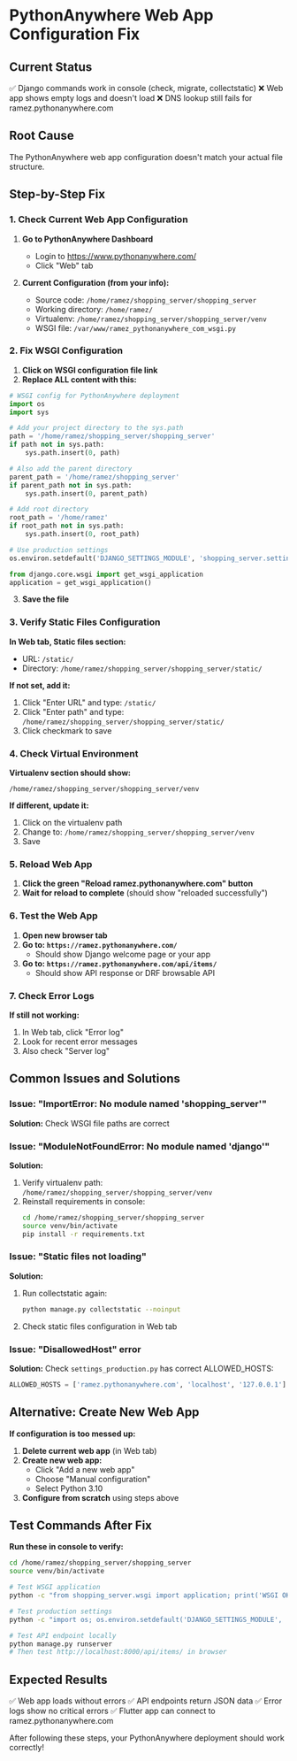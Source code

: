# PythonAnywhere Web App Configuration Fix

## Current Status
✅ Django commands work in console (check, migrate, collectstatic)
❌ Web app shows empty logs and doesn't load
❌ DNS lookup still fails for ramez.pythonanywhere.com

## Root Cause
The PythonAnywhere web app configuration doesn't match your actual file structure.

## Step-by-Step Fix

### 1. Check Current Web App Configuration

1. **Go to PythonAnywhere Dashboard**
   - Login to https://www.pythonanywhere.com/
   - Click "Web" tab

2. **Current Configuration (from your info):**
   - Source code: `/home/ramez/shopping_server/shopping_server`
   - Working directory: `/home/ramez/`
   - Virtualenv: `/home/ramez/shopping_server/shopping_server/venv`
   - WSGI file: `/var/www/ramez_pythonanywhere_com_wsgi.py`

### 2. Fix WSGI Configuration

1. **Click on WSGI configuration file link**
2. **Replace ALL content with this:**

```python
# WSGI config for PythonAnywhere deployment
import os
import sys

# Add your project directory to the sys.path
path = '/home/ramez/shopping_server/shopping_server'
if path not in sys.path:
    sys.path.insert(0, path)

# Also add the parent directory
parent_path = '/home/ramez/shopping_server'
if parent_path not in sys.path:
    sys.path.insert(0, parent_path)

# Add root directory
root_path = '/home/ramez'
if root_path not in sys.path:
    sys.path.insert(0, root_path)

# Use production settings
os.environ.setdefault('DJANGO_SETTINGS_MODULE', 'shopping_server.settings_production')

from django.core.wsgi import get_wsgi_application
application = get_wsgi_application()
```

3. **Save the file**

### 3. Verify Static Files Configuration

**In Web tab, Static files section:**
- URL: `/static/`
- Directory: `/home/ramez/shopping_server/shopping_server/static/`

**If not set, add it:**
1. Click "Enter URL" and type: `/static/`
2. Click "Enter path" and type: `/home/ramez/shopping_server/shopping_server/static/`
3. Click checkmark to save

### 4. Check Virtual Environment

**Virtualenv section should show:**
```
/home/ramez/shopping_server/shopping_server/venv
```

**If different, update it:**
1. Click on the virtualenv path
2. Change to: `/home/ramez/shopping_server/shopping_server/venv`
3. Save

### 5. Reload Web App

1. **Click the green "Reload ramez.pythonanywhere.com" button**
2. **Wait for reload to complete** (should show "reloaded successfully")

### 6. Test the Web App

1. **Open new browser tab**
2. **Go to: `https://ramez.pythonanywhere.com/`**
   - Should show Django welcome page or your app
3. **Go to: `https://ramez.pythonanywhere.com/api/items/`**
   - Should show API response or DRF browsable API

### 7. Check Error Logs

**If still not working:**
1. In Web tab, click "Error log"
2. Look for recent error messages
3. Also check "Server log"

## Common Issues and Solutions

### Issue: "ImportError: No module named 'shopping_server'"
**Solution:** Check WSGI file paths are correct

### Issue: "ModuleNotFoundError: No module named 'django'"
**Solution:** 
1. Verify virtualenv path: `/home/ramez/shopping_server/shopping_server/venv`
2. Reinstall requirements in console:
   ```bash
   cd /home/ramez/shopping_server/shopping_server
   source venv/bin/activate
   pip install -r requirements.txt
   ```

### Issue: "Static files not loading"
**Solution:** 
1. Run collectstatic again:
   ```bash
   python manage.py collectstatic --noinput
   ```
2. Check static files configuration in Web tab

### Issue: "DisallowedHost" error
**Solution:** Check `settings_production.py` has correct ALLOWED_HOSTS:
```python
ALLOWED_HOSTS = ['ramez.pythonanywhere.com', 'localhost', '127.0.0.1']
```

## Alternative: Create New Web App

**If configuration is too messed up:**

1. **Delete current web app** (in Web tab)
2. **Create new web app:**
   - Click "Add a new web app"
   - Choose "Manual configuration"
   - Select Python 3.10
3. **Configure from scratch** using steps above

## Test Commands After Fix

**Run these in console to verify:**

```bash
cd /home/ramez/shopping_server/shopping_server
source venv/bin/activate

# Test WSGI application
python -c "from shopping_server.wsgi import application; print('WSGI OK')"

# Test production settings
python -c "import os; os.environ.setdefault('DJANGO_SETTINGS_MODULE', 'shopping_server.settings_production'); import django; django.setup(); print('Settings OK')"

# Test API endpoint locally
python manage.py runserver
# Then test http://localhost:8000/api/items/ in browser
```

## Expected Results

✅ Web app loads without errors
✅ API endpoints return JSON data
✅ Error logs show no critical errors
✅ Flutter app can connect to ramez.pythonanywhere.com

After following these steps, your PythonAnywhere deployment should work correctly!